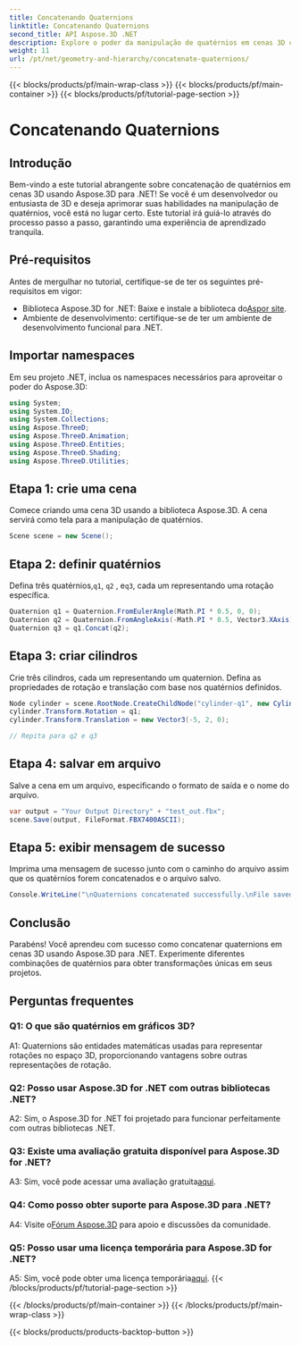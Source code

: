 ```yaml
---
title: Concatenando Quaternions
linktitle: Concatenando Quaternions
second_title: API Aspose.3D .NET
description: Explore o poder da manipulação de quatérnios em cenas 3D com Aspose.3D para .NET. Aprenda a concatenar quatérnios passo a passo para transformações imersivas.
weight: 11
url: /pt/net/geometry-and-hierarchy/concatenate-quaternions/
---
```


{{< blocks/products/pf/main-wrap-class >}}
{{< blocks/products/pf/main-container >}}
{{< blocks/products/pf/tutorial-page-section >}}

# Concatenando Quaternions

## Introdução

Bem-vindo a este tutorial abrangente sobre concatenação de quatérnios em cenas 3D usando Aspose.3D para .NET! Se você é um desenvolvedor ou entusiasta de 3D e deseja aprimorar suas habilidades na manipulação de quatérnios, você está no lugar certo. Este tutorial irá guiá-lo através do processo passo a passo, garantindo uma experiência de aprendizado tranquila.

## Pré-requisitos

Antes de mergulhar no tutorial, certifique-se de ter os seguintes pré-requisitos em vigor:

-  Biblioteca Aspose.3D for .NET: Baixe e instale a biblioteca do[Aspor site](https://releases.aspose.com/3d/net/).
- Ambiente de desenvolvimento: certifique-se de ter um ambiente de desenvolvimento funcional para .NET.

## Importar namespaces

Em seu projeto .NET, inclua os namespaces necessários para aproveitar o poder do Aspose.3D:

```csharp
using System;
using System.IO;
using System.Collections;
using Aspose.ThreeD;
using Aspose.ThreeD.Animation;
using Aspose.ThreeD.Entities;
using Aspose.ThreeD.Shading;
using Aspose.ThreeD.Utilities;
```

## Etapa 1: crie uma cena

Comece criando uma cena 3D usando a biblioteca Aspose.3D. A cena servirá como tela para a manipulação de quatérnios.

```csharp
Scene scene = new Scene();
```

## Etapa 2: definir quatérnios

 Defina três quatérnios,`q1`, `q2` , e`q3`, cada um representando uma rotação específica.

```csharp
Quaternion q1 = Quaternion.FromEulerAngle(Math.PI * 0.5, 0, 0);
Quaternion q2 = Quaternion.FromAngleAxis(-Math.PI * 0.5, Vector3.XAxis);
Quaternion q3 = q1.Concat(q2);
```

## Etapa 3: criar cilindros

Crie três cilindros, cada um representando um quaternion. Defina as propriedades de rotação e translação com base nos quatérnios definidos.

```csharp
Node cylinder = scene.RootNode.CreateChildNode("cylinder-q1", new Cylinder(0.1, 1, 2));
cylinder.Transform.Rotation = q1;
cylinder.Transform.Translation = new Vector3(-5, 2, 0);

// Repita para q2 e q3
```

## Etapa 4: salvar em arquivo

Salve a cena em um arquivo, especificando o formato de saída e o nome do arquivo.

```csharp
var output = "Your Output Directory" + "test_out.fbx";
scene.Save(output, FileFormat.FBX7400ASCII);
```

## Etapa 5: exibir mensagem de sucesso

Imprima uma mensagem de sucesso junto com o caminho do arquivo assim que os quatérnios forem concatenados e o arquivo salvo.

```csharp
Console.WriteLine("\nQuaternions concatenated successfully.\nFile saved at " + output);
```

## Conclusão

Parabéns! Você aprendeu com sucesso como concatenar quaternions em cenas 3D usando Aspose.3D para .NET. Experimente diferentes combinações de quatérnios para obter transformações únicas em seus projetos.

## Perguntas frequentes

### Q1: O que são quatérnios em gráficos 3D?

A1: Quaternions são entidades matemáticas usadas para representar rotações no espaço 3D, proporcionando vantagens sobre outras representações de rotação.

### Q2: Posso usar Aspose.3D for .NET com outras bibliotecas .NET?

A2: Sim, o Aspose.3D for .NET foi projetado para funcionar perfeitamente com outras bibliotecas .NET.

### Q3: Existe uma avaliação gratuita disponível para Aspose.3D for .NET?

A3: Sim, você pode acessar uma avaliação gratuita[aqui](https://releases.aspose.com/).

### Q4: Como posso obter suporte para Aspose.3D para .NET?

 A4: Visite o[Fórum Aspose.3D](https://forum.aspose.com/c/3d/18) para apoio e discussões da comunidade.

### Q5: Posso usar uma licença temporária para Aspose.3D for .NET?

 A5: Sim, você pode obter uma licença temporária[aqui](https://purchase.aspose.com/temporary-license/).
{{< /blocks/products/pf/tutorial-page-section >}}

{{< /blocks/products/pf/main-container >}}
{{< /blocks/products/pf/main-wrap-class >}}

{{< blocks/products/products-backtop-button >}}
